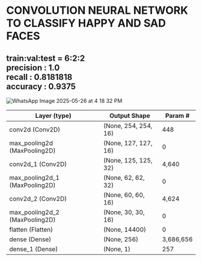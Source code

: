 <h1>CONVOLUTION NEURAL NETWORK TO CLASSIFY HAPPY AND SAD FACES </h1>
<h2>
  train:val:test = 6:2:2<br>
  precision : 1.0 <br>
  recall : 0.8181818<br>
  accuracy : 0.9375<br>
</h2>

![WhatsApp Image 2025-05-26 at 4 18 32 PM](https://github.com/user-attachments/assets/20e6ff19-3058-44f9-8d63-12a957d0c60a)

| Layer (type)                  | Output Shape          | Param #      |
|------------------------------|----------------------|--------------|
| conv2d (Conv2D)              | (None, 254, 254, 16) | 448          |
| max_pooling2d (MaxPooling2D) | (None, 127, 127, 16) | 0            |
| conv2d_1 (Conv2D)            | (None, 125, 125, 32) | 4,640        |
| max_pooling2d_1 (MaxPooling2D)| (None, 62, 62, 32)  | 0            |
| conv2d_2 (Conv2D)            | (None, 60, 60, 16)   | 4,624        |
| max_pooling2d_2 (MaxPooling2D)| (None, 30, 30, 16)  | 0            |
| flatten (Flatten)            | (None, 14400)        | 0            |
| dense (Dense)                | (None, 256)          | 3,686,656    |
| dense_1 (Dense)              | (None, 1)            | 257          |
